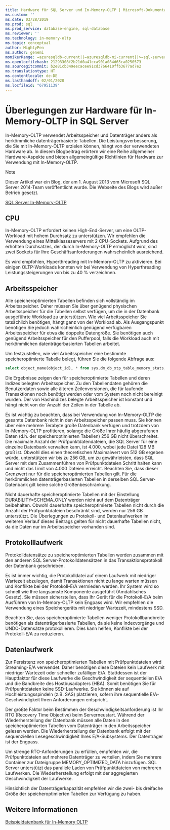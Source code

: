 ```yaml
---
title: Hardware für SQL Server und In-Memory-OLTP | Microsoft-Dokumentation
ms.custom: ''
ms.date: 03/28/2019
ms.prod: sql
ms.prod_service: database-engine, sql-database
ms.reviewer: ''
ms.technology: in-memory-oltp
ms.topic: conceptual
author: MightyPen
ms.author: genemi
monikerRange: =azuresqldb-current||=azuresqldb-mi-current||>=sql-server-2016||>=sql-server-linux-2017||=sqlallproducts-allversions
ms.openlocfilehash: 21293308f2b21d0a41cca901a084d65ca0250573
ms.sourcegitcommit: b2e81cb349eecacee91cd3766410ffb3677ad7e2
ms.translationtype: HT
ms.contentlocale: de-DE
ms.lasthandoff: 02/01/2020
ms.locfileid: "67951139"
---
```

# <a name="hardware-considerations-for-in-memory-oltp-in-sql-server"></a>Überlegungen zur Hardware für In-Memory-OLTP in SQL Server

In-Memory-OLTP verwendet Arbeitsspeicher und Datenträger anders als herkömmliche datenträgerbasierte Tabellen. Die Leistungsverbesserung, die Sie mit In-Memory-OLTP erzielen können, hängt von der verwendeten Hardware ab. In diesem Blogbeitrag erörtern wir eine Reihe allgemeiner Hardware-Aspekte und bieten allgemeingültige Richtlinien für Hardware zur Verwendung mit In-Memory-OLTP.

> [!NOTE]
> Dieser Artikel war ein Blog, der am 1. August 2013 vom Microsoft SQL Server 2014-Team veröffentlicht wurde. Die Webseite des Blogs wird außer Betrieb gesetzt.
>
> [SQL Server In-Memory-OLTP](index.md)

<!--
    Here was the link to the blog. This blog was captured into this new article on 2018/11/30, by GeneMi (MightyPen).
    https://cloudblogs.microsoft.com/sqlserver/2013/08/01/hardware-considerations-for-in-memory-oltp-in-sql-server-2014/
    At least one pre-existing article that contained the obsolete blog link was:
        relational-databases\in-memory-oltp\sample-database-for-in-memory-oltp.md
-->

## <a name="cpu"></a>CPU

In-Memory-OLTP erfordert keinen High-End-Server, um eine OLTP-Workload mit hohem Durchsatz zu unterstützen. Wir empfehlen die Verwendung eines Mittelklasseservers mit 2 CPU-Sockets. Aufgrund des erhöhten Durchsatzes, der durch In-Memory-OLTP ermöglicht wird, sind zwei Sockets für Ihre Geschäftsanforderungen wahrscheinlich ausreichend.

Es wird empfohlen, Hyperthreading mit In-Memory-OLTP zu aktivieren. Bei einigen OLTP-Workloads konnten wir bei Verwendung von Hyperthreading Leistungssteigerungen von bis zu 40 % verzeichnen.

## <a name="memory"></a>Arbeitsspeicher

Alle speicheroptimierten Tabellen befinden sich vollständig im Arbeitsspeicher. Daher müssen Sie über genügend physischen Arbeitsspeicher für die Tabellen selbst verfügen, um die in der Datenbank ausgeführte Workload zu unterstützen. Wie viel Arbeitsspeicher Sie tatsächlich benötigen, hängt ganz von der Workload ab. Als Ausgangspunkt benötigen Sie jedoch wahrscheinlich genügend verfügbaren Arbeitsspeicher für etwa die doppelte Datengröße. Sie benötigen auch genügend Arbeitsspeicher für den Pufferpool, falls die Workload auch mit herkömmlichen datenträgerbasierten Tabellen arbeitet.

Um festzustellen, wie viel Arbeitsspeicher eine bestimmte speicheroptimierte Tabelle belegt, führen Sie die folgende Abfrage aus:

```sql
select object_name(object_id), * from sys.dm_db_xtp_table_memory_stats;
```

Die Ergebnisse zeigen den für speicheroptimierte Tabellen und deren Indizes belegten Arbeitsspeicher. Zu den Tabellendaten gehören die Benutzerdaten sowie alle älteren Zeilenversionen, die für laufende Transaktionen noch benötigt werden oder vom System noch nicht bereinigt wurden. Der von Hashindizes belegte Arbeitsspeicher ist konstant und hängt nicht von der Anzahl der Zeilen in der Tabelle ab.

Es ist wichtig zu beachten, dass bei Verwendung von In-Memory-OLTP die gesamte Datenbank nicht in den Arbeitsspeicher passen muss. Sie können über eine mehrere Terabyte große Datenbank verfügen und trotzdem von In-Memory-OLTP profitieren, solange die Größe Ihrer häufig abgerufenen Daten (d.h. der speicheroptimierten Tabellen) 256 GB nicht überschreitet. Die maximale Anzahl der Prüfpunktdatendateien, die SQL Server für eine einzelne Datenbank verwalten kann, ist 4.000, wobei jede Datei 128 MB groß ist. Obwohl dies einen theoretischen Maximalwert von 512 GB ergeben würde, unterstützen wir bis zu 256 GB, um zu gewährleisten, dass SQL Server mit dem Zusammenführen von Prüfpunktdateien Schritt halten kann und nicht das Limit von 4.000 Dateien erreicht. Beachten Sie, dass dieser Grenzwert nur für die speicheroptimierten Tabellen gilt. Für die herkömmlichen datenträgerbasierten Tabellen in derselben SQL Server-Datenbank gilt keine solche Größenbeschränkung.

Nicht dauerhafte speicheroptimierte Tabellen mit der Einstellung DURABILITY=SCHEMA_ONLY werden nicht auf dem Datenträger beibehalten. Obwohl dauerhafte speicheroptimierte Tabellen nicht durch die Anzahl der Prüfpunktdateien beschränkt sind, werden nur 256 GB unterstützt. Die Überlegungen zu Protokoll- und Datenlaufwerken im weiteren Verlauf dieses Beitrags gelten für nicht dauerhafte Tabellen nicht, da die Daten nur im Arbeitsspeicher vorhanden sind.

## <a name="log-drive"></a>Protokolllaufwerk

Protokolldatensätze zu speicheroptimierten Tabellen werden zusammen mit den anderen SQL Server-Protokolldatensätzen in das Transaktionsprotokoll der Datenbank geschrieben.

Es ist immer wichtig, die Protokolldatei auf einem Laufwerk mit niedriger Wartezeit abzulegen, damit Transaktionen nicht zu lange warten müssen und Konflikte bei der Protokoll-E/A vermieden werden. Ihr System wird so schnell wie Ihre langsamste Komponente ausgeführt (Amdahlsches Gesetz). Sie müssen sicherstellen, dass Ihr Gerät für die Protokoll-E/A beim Ausführen von In-Memory-OLTP kein Engpass wird. Wir empfehlen die Verwendung eines Speichergeräts mit niedriger Wartezeit, mindestens SSD.

Beachten Sie, dass speicheroptimierte Tabellen weniger Protokollbandbreite benötigen als datenträgerbasierte Tabellen, da sie keine Indexvorgänge und UNDO-Datensätze protokollieren. Dies kann helfen, Konflikte bei der Protokoll-E/A zu reduzieren.

## <a name="data-drive"></a>Datenlaufwerk

Zur Persistenz von speicheroptimierten Tabellen mit Prüfpunktdateien wird Streaming-E/A verwendet. Daher benötigen diese Dateien kein Laufwerk mit niedriger Wartezeit oder schneller zufälliger E/A. Stattdessen ist der Hauptfaktor für diese Laufwerke die Geschwindigkeit der sequentiellen E/A und die Bandbreite des Hostbusadapters (HBA). Somit benötigen Sie für Prüfpunktdateien keine SSD-Laufwerke. Sie können sie auf Hochleistungsspindeln (z.B. SAS) platzieren, sofern ihre sequentielle E/A-Geschwindigkeit Ihren Anforderungen entspricht.

Der größte Faktor beim Bestimmen der Geschwindigkeitsanforderung ist Ihr RTO (Recovery Time Objective) beim Serverneustart. Während der Wiederherstellung der Datenbank müssen alle Daten in den speicheroptimierten Tabellen vom Datenträger in den Arbeitsspeicher gelesen werden. Die Wiederherstellung der Datenbank erfolgt mit der sequenziellen Lesegeschwindigkeit Ihres E/A-Subsystems. Der Datenträger ist der Engpass.

Um strenge RTO-Anforderungen zu erfüllen, empfehlen wir, die Prüfpunktdateien auf mehrere Datenträger zu verteilen, indem Sie mehrere Container zur Dateigruppe MEMORY_OPTIMIZED_DATA hinzufügen. SQL Server unterstützt das parallele Laden von Prüfpunktdateien von mehreren Laufwerken. Die Wiederherstellung erfolgt mit der aggregierten Geschwindigkeit der Laufwerke.

Hinsichtlich der Datenträgerkapazität empfehlen wir die zwei- bis dreifache Größe der speicheroptimierten Tabellen zur Verfügung zu haben.

## <a name="see-also"></a>Weitere Informationen

[Beispieldatenbank für In-Memory OLTP](sample-database-for-in-memory-oltp.md)
